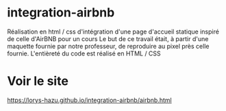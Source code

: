 # integration-airbnb
Réalisation en html / css d'intégration d'une page d'accueil statique inspiré de celle d'AirBNB pour un cours
Le but de ce travail était, à partir d'une maquette fournie par notre professeur, de reproduire au pixel près celle fournie.
L'entièreté du code est réalisé en HTML / CSS
# Voir le site
https://lorys-hazu.github.io/integration-airbnb/airbnb.html
